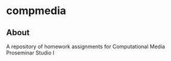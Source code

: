 # compmedia

## About

A repository of homework assignments for Computational Media Proseminar Studio I
